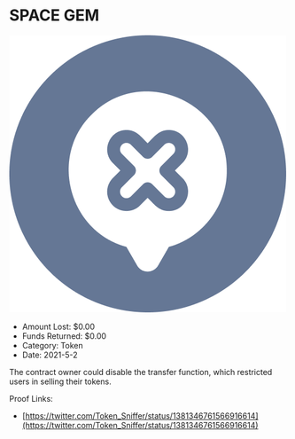 # SPACE GEM
![SPACE GEM](/rektimages/SPACE-GEM.png)
- Amount Lost: $0.00
- Funds Returned: $0.00
- Category: Token
- Date: 2021-5-2

The contract owner could disable the transfer function, which restricted users in selling their tokens.


Proof Links:
- [https://twitter.com/Token_Sniffer/status/1381346761566916614](https://twitter.com/Token_Sniffer/status/1381346761566916614)


